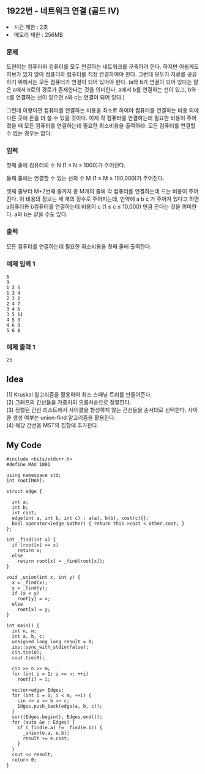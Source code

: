 ## 1922번 - 네트워크 연결 (골드 IV)

<li>시간 제한 : 2초</li>
<li>메모리 제한 : 256MB</li>

### 문제
도현이는 컴퓨터와 컴퓨터를 모두 연결하는 네트워크를 구축하려 한다. 하지만 아쉽게도 허브가 있지 않아 컴퓨터와 컴퓨터를 직접 연결하여야 한다. 그런데 모두가 자료를 공유하기 위해서는 모든 컴퓨터가 연결이 되어 있어야 한다. (a와 b가 연결이 되어 있다는 말은 a에서 b로의 경로가 존재한다는 것을 의미한다. a에서 b를 연결하는 선이 있고, b와 c를 연결하는 선이 있으면 a와 c는 연결이 되어 있다.)<br>

그런데 이왕이면 컴퓨터를 연결하는 비용을 최소로 하여야 컴퓨터를 연결하는 비용 외에 다른 곳에 돈을 더 쓸 수 있을 것이다. 이제 각 컴퓨터를 연결하는데 필요한 비용이 주어졌을 때 모든 컴퓨터를 연결하는데 필요한 최소비용을 출력하라. 모든 컴퓨터를 연결할 수 없는 경우는 없다.<br>

### 입력
첫째 줄에 컴퓨터의 수 N (1 ≤ N ≤ 1000)가 주어진다.<br>

둘째 줄에는 연결할 수 있는 선의 수 M (1 ≤ M ≤ 100,000)가 주어진다.<br>

셋째 줄부터 M+2번째 줄까지 총 M개의 줄에 각 컴퓨터를 연결하는데 드는 비용이 주어진다. 이 비용의 정보는 세 개의 정수로 주어지는데, 만약에 a b c 가 주어져 있다고 하면 a컴퓨터와 b컴퓨터를 연결하는데 비용이 c (1 ≤ c ≤ 10,000) 만큼 든다는 것을 의미한다. a와 b는 같을 수도 있다.<br>

### 출력
모든 컴퓨터를 연결하는데 필요한 최소비용을 첫째 줄에 출력한다.<br>

### 예제 입력 1
```
6
9
1 2 5
1 3 4
2 3 2
2 4 7
3 4 6
3 5 11
4 5 3
4 6 8
5 6 8
```
### 예제 출력 1
```
23
```

## Idea
(1) Kruskal 알고리즘을 활용하여 최소 스패닝 트리를 만들어준다.<br>
(2) 그래프의 간선들을 가중치의 오름차순으로 정렬한다.<br>
(3) 정렬된 간선 리스트에서 사이클을 형성하지 않는 간선들을 순서대로 선택한다. 사이클 생성 여부는 union-find 알고리즘을 활용한다.<br>
(4) 해당 간선을 MST의 집합에 추가한다.<br>

## My Code
```
#include <bits/stdc++.h>
#define MAX 1001

using namespace std;
int root[MAX];

struct edge {

  int a;
  int b;
  int cost;
  edge(int a, int b, int c) : a(a), b(b), cost(c){};
  bool operator<(edge &other) { return this->cost < other.cost; }
};

int _find(int x) {
  if (root[x] == x)
    return x;
  else
    return root[x] = _find(root[x]);
}

void _union(int x, int y) {
  x = _find(x);
  y = _find(y);
  if (x < y)
    root[y] = x;
  else
    root[x] = y;
}

int main() {
  int n, m;
  int a, b, c;
  unsigned long long result = 0;
  ios::sync_with_stdio(false);
  cin.tie(0);
  cout.tie(0);

  cin >> n >> m;
  for (int i = 1; i <= n; ++i)
    root[i] = i;

  vector<edge> Edges;
  for (int i = 0; i < m; ++i) {
    cin >> a >> b >> c;
    Edges.push_back(edge(a, b, c));
  }
  sort(Edges.begin(), Edges.end());
  for (auto &e : Edges) {
    if (_find(e.a) != _find(e.b)) {
      _union(e.a, e.b);
      result += e.cost;
    }
  }
  cout << result;
  return 0;
}
```
